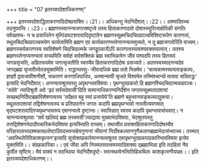 +++
title = "07 इतरव्यपदेशाधिकरणम्"

+++
इतरव्यपदेशाद्धिताकरणादिदोषप्रसक्तिः।।21।। अधिकन्तु भेदनिर्देशात्।।22।। अश्मादिवच्च तदनुपपत्तिः।।23।। ब्रह्मणस्स्वानन्यजगत्स्रष्टृत्वे तस्य हिताकरणादयो दोषास्स्युरित्याक्षेपिकी संगतिः पर्वपक्षश्च- न च प्रसाधितेन मृत्पिंडघटशरावादिदृष्टांतेन ब्रह्मणस्सूक्ष्मचिदचित्प्रपञ्चविशिष्टरूपेण कारणत्वं, स्थूलचिदचित्प्रपञ्चरूपेण कार्यत्वमिति ब्रह्मण एव कार्यकारणभावेनानन्यत्वमुच्यते, न तु ब्रह्मजगतोरिति वाच्यम्। ब्रह्मणस्सर्वकारणस्य स्वविशेषणे चिदचिदात्मके जगद्रूपकार्येऽपि कारणत्वस्यावश्यवक्तव्यत्वात्। ततश्च ब्रह्मणस्तेनाप्यनन्यत्वं वाच्यमिति सर्वज्ञं सर्वशक्तिकं ब्रह्म स्वाभिन्नत्वेन जीवं पश्यदपि तस्य हितरूपं जगन्नसृजति, अहितरूपमेव जगत्सृजतीति स्वस्यैव हिताकरणादिदोषः प्रसज्यते। अतस्स्वस्मादनन्यदेव जगद्ब्रह्म सृजतीत्येतन्नयुक्तमिति। राद्धान्तस्तु- जीवादधिकं ब्रह्म ततो भिन्नमेव। 'सत्यकामस्सत्यसङ्कल्पः, ज्ञाज्ञौ द्वावजावीशनीशौ, सकारणं करणाधिपाधिपः, अस्मान्मायी सृजते विश्वमेत तस्मिंश्चान्यो मायया सन्निरुद्धः' इत्यादि भेदनिर्देशात्। अनन्यत्वश्रुतयस्तु अपृथग्भावविषयाः। पृथग्भूतप्रकारो हि ब्रह्मणश्चिदचिदात्मकप्रपञ्चः। 'सदेवे' त्यादिश्रुतौ अग्रे 'इदं सर्वंसदेवासी'दिति सामानाधिकरण्यनिर्देशेन जगतस्सूक्ष्मतादशायां सच्छब्दनिर्दिष्टब्रह्मविशेषणत्वस्य 'तदैक्षत बहु स्यां प्रजायेये'ति ब्रह्मणे बहुभवनसङ्कल्पाद्युक्त्या। स्थूलतादशायां तद्विशेषणत्वस्य च प्रतिपादनेन जगतः कदापि ब्रह्मपृथग्भावो नास्तीत्यवगमात् मृद्घटशरावादिरप्यपृथग्भावरूप एवानन्यत्वे दृष्टान्तः। स्वाभिन्नात् स्वस्य कदापि पृथग्भावासंभवात्। न चानन्यत्वश्रुतयाः 'सर्वं खल्विदं ब्रह्म तत्त्वमसी'त्याद्यावा मुख्याभेदविषयाः, भेदश्रुतयस्तु तत्तद्विशेषणभेदादौपचारिकभेदविषया इत्यस्त्विति वाच्यम्। तथासीत प्रसक्तहिताकरणादिदोषस्यैव परिहारालाभादश्मकाष्ठलोष्टादिवदस्यन्तहेयगुणानां जीवानां निर्दोषकल्याणगुणैकतानब्रह्माभेदासंभवाच्च। तस्मात् 'अवस्थितेरितिकाशकृत्स्न'इत्यादि सूत्रोक्तप्रकारेमानन्यत्वश्रुतय एवापृथग्भूतप्रकारप्रकारिभावविषया इत्येव युक्तमिति।। संग्रहकारिका।। एवं जीवा अपि नियमतस्तत्वमस्यादिवाक्या द्ब्रह्माभिन्ना इति तदहितां नैव कुर्वीत सृष्टिम्। मैवं वाक्यं न तदभिदया भेदनिर्देशदृष्टे- स्तत्स्थत्वेनत्वितिहिकथितः काशकृत्स्नीयपक्षः।। इति इतरव्यपदेशाधिकरणम्।।